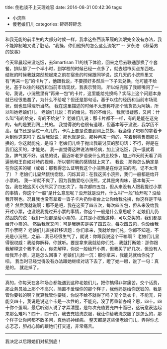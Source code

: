 title: 倒也谈不上天理难容
date: 2014-08-31 00:42:36
tags: 
- 小浣熊
- 傻老娘们儿
categories: 碎碎碎碎念
---
> 
和我无能的前半生的大部分时候一样，我拿这些西装革履的流氓完全没有办法，我不能抑制地又说了脏话，“我操，你们他蚂的怎么这么流氓?” 
-- 罗永浩 《秋菊男的故事》

<!--more-->

今天早晨起来没吃饭，去Smartisan T1的线下体验，回来之后去联通那换了个套餐，排队排了一个半小时，到学校的时候已经一点多了，就去超市买点东西吃。
结账的时候我就突然想起来之前在宿舍的时候跟同学说，这几天的小浣熊里又有“再来一包”的卡片了，他跟我说，不要攒好多然后一下子去兑换，他可能不给兑，基于以往的经历和当前市场现状，我表示赞同。
所以结完账了我顺嘴问了一句，我说，小浣熊里有“再来一包”的卡片，这里能给兑换吗？实际上这个问题本身就已经很愚蠢了，为什么不给呢？但还是那句话，基于以往的经历和当前市场现状，倒也显得理所当然。
我在这里描述的时候不太想称呼那个售货员为阿姨，所以叫她老娘们儿。
老娘们儿说：有的给兑，有的不给兑。
我就很疑惑，又问：什么叫“有的给兑，有的不给兑”？
老娘们儿说：那卡片都不一样，有的是能在这兑的，有的是要到网上兑的。
我觉得说的也很有道理，但基本等于没说，我学历不高，但书还是读过一点儿的，卡片上要是说要到网上兑换，我会傻了吧唧的拿着卡片到你这来吗？
然后我就说：那也就是说，那种再来一包的，写着到零售商那兑换的，你这就能兑，是吗？
老娘们儿终于抛出我最讨厌的那句话：不行，得是在我们这买的，才能兑。
我一直觉得这种说法神经病，加上没吃饭，我一饿就着急，脾气就不好。诚恳的说，最近听老罗语录什么的比较多，加上昨天前天看了两遍他和王自如对峙的视频，所以顿时我的感情就上来了。
我说：那你怎么确定是在你这买的呢（或者：那我得怎么证明我这个小浣熊是在你这买的呢，记不太清了）？
老娘们儿显然恍恍惚惚，闪烁其词：在我这买小浣熊，我们一般都是给开小票的。
我一听就不爽了，因为我酷爱吃小浣熊，尤其是烤肉味，基本每天一包，我在她这买小浣熊买了四五次了，每次都四五包，但从来没有人跟我提过小票的事情，你这个“一般”是什么意思呢？没开就是没开，什么叫“一般”给开呢？没给我开啊也。况且我也没有拿着一沓子卡片扔你柜台上让你给我兑换，你这样是干啥呢？
然后我就说啊：那不是吧，我在这买了四五次，每次四五包，但从来没给我开过小票，也没跟我提过开小票的事情，你这个一般是什么意思呢？
老娘们儿仍然固执的说：我们一般都是给小票的，尤其是小浣熊这种，可以兑奖的，我们都是给开小票的。
然后我就又问：可是我确实是买了四五次，每次四五包，你没给我开小票啊？
老娘们儿直接转移话题：你们拿来，我就给你们兑，你都不知道，不光是小浣熊，之前... 
我已经很生气了，就说：你跟我说这个干嘛啊？
老娘们儿显得很权威：我给你解释，你就听。要是拿来我就给你们兑... 
我就打断她：那你跟我解释这个我不关心，你先解释，你说一般给开小票，但我买了好几次，但没有人给我开小票，这是怎么回事？
老娘们儿脸一沉：那你拿来，我能兑就给你兑了呗。
我当时已经觉得没有办法跟她继续对话下去了，瞪了她一眼，说了一句：真是的。
就走掉了。

------

真的，你每天在各种场合都能遇到这种老娘们儿，把你搞得非常痛苦。交个话费，那业务员脸上那个不高兴，简直不爱理你的那个样子，我他妈是给你送钱的，我是管你要钱的啊？就算我管你要钱，你说不给不就得了吗？充个洗衣卡，不能充，只能交四十，我说是说这个卡是一次性的，不能充，没了再重新办吗？恩，四十。四十你个蛋啊，最后听别人说了才弄清楚，是每次充值要充四十而已，这玩意表达起来那么难吗？四十，四十的，我去充钱洗衣服，我让你给我洗衣服了是怎么的，那个样子让你问都不敢多问，真他妈神经病。
整天都是这些傻老娘们儿，弄得你忐忐忑忑，胆战心惊的跟她们打交道，非常痛苦。

------
我决定以后跟她们对抗到底！